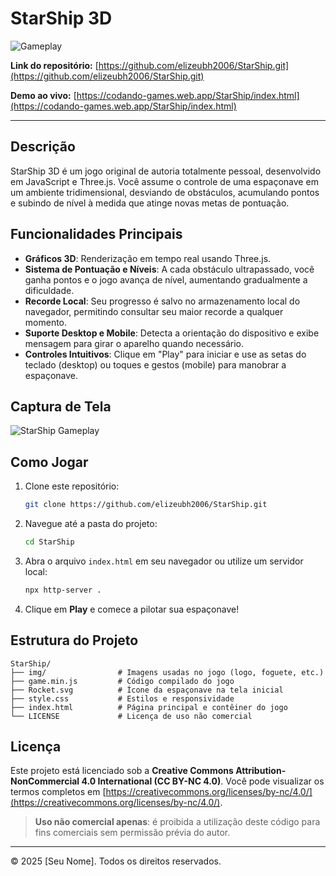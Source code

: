 # StarShip 3D

![Gameplay](https://codando-games.web.app/img/trending/trend-1.jpg)

**Link do repositório:** [https://github.com/elizeubh2006/StarShip.git](https://github.com/elizeubh2006/StarShip.git)

**Demo ao vivo:** [https://codando-games.web.app/StarShip/index.html](https://codando-games.web.app/StarShip/index.html)

---

## Descrição

StarShip 3D é um jogo original de autoria totalmente pessoal, desenvolvido em JavaScript e Three.js. Você assume o controle de uma espaçonave em um ambiente tridimensional, desviando de obstáculos, acumulando pontos e subindo de nível à medida que atinge novas metas de pontuação.

## Funcionalidades Principais

* **Gráficos 3D**: Renderização em tempo real usando Three.js. 
* **Sistema de Pontuação e Níveis**: A cada obstáculo ultrapassado, você ganha pontos e o jogo avança de nível, aumentando gradualmente a dificuldade. 
* **Recorde Local**: Seu progresso é salvo no armazenamento local do navegador, permitindo consultar seu maior recorde a qualquer momento. 
* **Suporte Desktop e Mobile**: Detecta a orientação do dispositivo e exibe mensagem para girar o aparelho quando necessário. 
* **Controles Intuitivos**: Clique em "Play" para iniciar e use as setas do teclado (desktop) ou toques e gestos (mobile) para manobrar a espaçonave.

## Captura de Tela

![StarShip Gameplay](https://codando-games.web.app/img/trending/trend-1.jpg)

## Como Jogar

1. Clone este repositório:

   ```bash
   git clone https://github.com/elizeubh2006/StarShip.git
   ```
2. Navegue até a pasta do projeto:

   ```bash
   cd StarShip
   ```
3. Abra o arquivo `index.html` em seu navegador ou utilize um servidor local:

   ```bash
   npx http-server .
   ```
4. Clique em **Play** e comece a pilotar sua espaçonave!

## Estrutura do Projeto

```text
StarShip/
├── img/                # Imagens usadas no jogo (logo, foguete, etc.)
├── game.min.js         # Código compilado do jogo
├── Rocket.svg          # Ícone da espaçonave na tela inicial
├── style.css           # Estilos e responsividade
├── index.html          # Página principal e contêiner do jogo
└── LICENSE             # Licença de uso não comercial
```

## Licença

Este projeto está licenciado sob a **Creative Commons Attribution-NonCommercial 4.0 International (CC BY-NC 4.0)**. Você pode visualizar os termos completos em [https://creativecommons.org/licenses/by-nc/4.0/](https://creativecommons.org/licenses/by-nc/4.0/).

> **Uso não comercial apenas**: é proibida a utilização deste código para fins comerciais sem permissão prévia do autor.

---

© 2025 \[Seu Nome]. Todos os direitos reservados.
